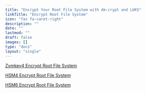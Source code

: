 ```yaml
---
title: "Encrypt Your Root File System with dm-crypt and LUKS"
linkTitle: "Encrypt Root File System"
icon: "fas fa-caret-right"
description: ""
date: ""
lastmod: ""
draft: false
images: []
type: "docs"
layout: "single"
---
```


<p><a href="https://docs.zymbit.com/how-to/encrypt-rfs/zymkey4">Zymkey4 Encrypt Root File System</a></p>
<p><a href="https://docs.zymbit.com/how-to/encrypt-rfs/hsm4">HSM4 Encrypt Root File System</a></p>
<p><a href="https://docs.zymbit.com/how-to/encrypt-rfs/hsm6">HSM6 Encrypt Root File System</a></p>
